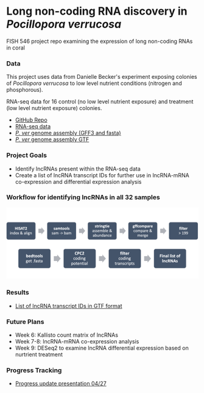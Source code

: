 # Long non-coding RNA discovery in _Pocillopora verrucosa_
FISH 546 project repo examining the expression of long non-coding RNAs in coral

### Data
This project uses data from Danielle Becker's experiment exposing colonies of _Pocillopora verrucosa_ to low level nutrient conditions (nitrogen and phosphorous).

RNA-seq data for 16 control (no low level nutrient exposure) and treatment (low level nutrient exposure) colonies.

* [GitHub Repo](https://github.com/hputnam/Becker_E5)
* [RNA-seq data](https://gannet.fish.washington.edu/Atumefaciens/hputnam-Becker_E5/Becker_RNASeq/data/trimmed/)
* [_P. ver_ genome assembly (GFF3 and fasta)](http://pver.reefgenomics.org/download/)
* [_P. ver_ genome assembly GTF](https://gannet.fish.washington.edu/Atumefaciens/20230127-pver-gff_to_gtf/)

### Project Goals
* Identify lncRNAs present within the RNA-seq data
* Create a list of lncRNA transcript IDs for further use in lncRNA-mRNA co-expression and differential expression analysis

### Workflow for identifying lncRNAs in all 32 samples

![image](https://github.com/course-fish546-2023/zach-lncRNA/blob/main/code/workflow.png?raw=true)

### Results
* [List of lncRNA transcript IDs in GTF format](https://github.com/course-fish546-2023/zach-lncRNA/blob/main/output/merged_final_lncRNAs.gtf)

### Future Plans
* Week 6: Kallisto count matrix of lncRNAs
* Week 7-8: lncRNA-mRNA co-expression analysis
* Week 9: DESeq2 to examine lncRNA differential expression based on nurtrient treatment

### Progress Tracking
* [Progress update presentation 04/27](https://rpubs.com/zbengt/1034660)